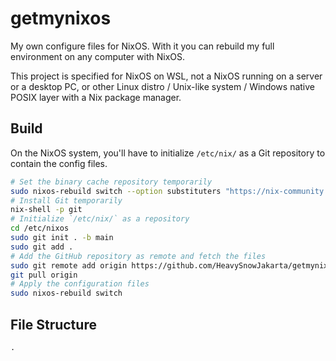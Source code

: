 # getmynixos
My own configure files for NixOS. With it you can rebuild my full environment on any computer with NixOS.

This project is specified for NixOS on WSL, not a NixOS running on a server or a desktop PC, or other Linux distro / Unix-like system / Windows native POSIX layer with a Nix package manager.

## Build
On the NixOS system, you'll have to initialize `/etc/nix/` as a Git repository to contain the config files.

```bash
# Set the binary cache repository temporarily
sudo nixos-rebuild switch --option substituters "https://nix-community.cachix.org" --option trusted-public-keys "nix-community.cachix.org-1:mB9FSh9qf2dCimDSUo8Zy7bkq5CX+/rkCWyvRCYg3Fs="
# Install Git temporarily
nix-shell -p git
# Initialize `/etc/nix/` as a repository
cd /etc/nixos
sudo git init . -b main
sudo git add .
# Add the GitHub repository as remote and fetch the files
sudo git remote add origin https://github.com/HeavySnowJakarta/getmynixos
git pull origin
# Apply the configuration files
sudo nixos-rebuild switch
```

## File Structure

```
.

```